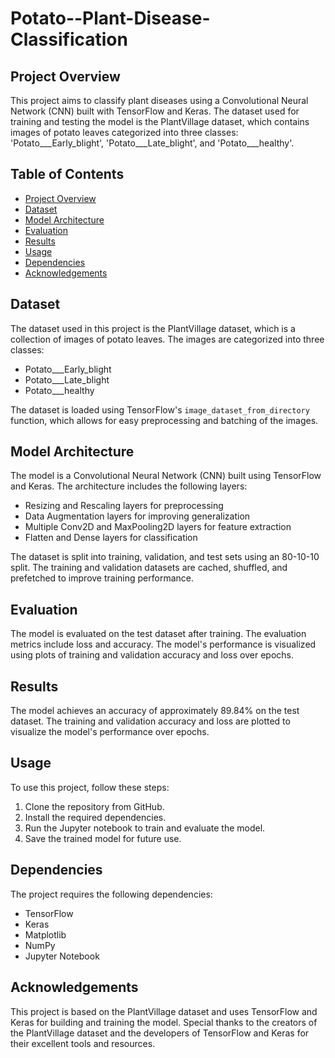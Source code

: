 # Potato--Plant-Disease-Classification


## Project Overview

This project aims to classify plant diseases using a Convolutional Neural Network (CNN) built with TensorFlow and Keras. The dataset used for training and testing the model is the PlantVillage dataset, which contains images of potato leaves categorized into three classes: 'Potato___Early_blight', 'Potato___Late_blight', and 'Potato___healthy'.

## Table of Contents

- [Project Overview](#project-overview)
- [Dataset](#dataset)
- [Model Architecture](#model-architecture)
- [Evaluation](#evaluation)
- [Results](#results)
- [Usage](#usage)
- [Dependencies](#dependencies)
- [Acknowledgements](#acknowledgements)

## Dataset

The dataset used in this project is the PlantVillage dataset, which is a collection of images of potato leaves. The images are categorized into three classes:
- Potato___Early_blight
- Potato___Late_blight
- Potato___healthy

The dataset is loaded using TensorFlow's `image_dataset_from_directory` function, which allows for easy preprocessing and batching of the images.

## Model Architecture

The model is a Convolutional Neural Network (CNN) built using TensorFlow and Keras. The architecture includes the following layers:
- Resizing and Rescaling layers for preprocessing
- Data Augmentation layers for improving generalization
- Multiple Conv2D and MaxPooling2D layers for feature extraction
- Flatten and Dense layers for classification


The dataset is split into training, validation, and test sets using an 80-10-10 split. The training and validation datasets are cached, shuffled, and prefetched to improve training performance.

## Evaluation

The model is evaluated on the test dataset after training. The evaluation metrics include loss and accuracy. The model's performance is visualized using plots of training and validation accuracy and loss over epochs.

## Results

The model achieves an accuracy of approximately 89.84% on the test dataset. The training and validation accuracy and loss are plotted to visualize the model's performance over epochs.

## Usage

To use this project, follow these steps:
1. Clone the repository from GitHub.
2. Install the required dependencies.
3. Run the Jupyter notebook to train and evaluate the model.
4. Save the trained model for future use.

## Dependencies

The project requires the following dependencies:
- TensorFlow
- Keras
- Matplotlib
- NumPy
- Jupyter Notebook

## Acknowledgements

This project is based on the PlantVillage dataset and uses TensorFlow and Keras for building and training the model. Special thanks to the creators of the PlantVillage dataset and the developers of TensorFlow and Keras for their excellent tools and resources.
